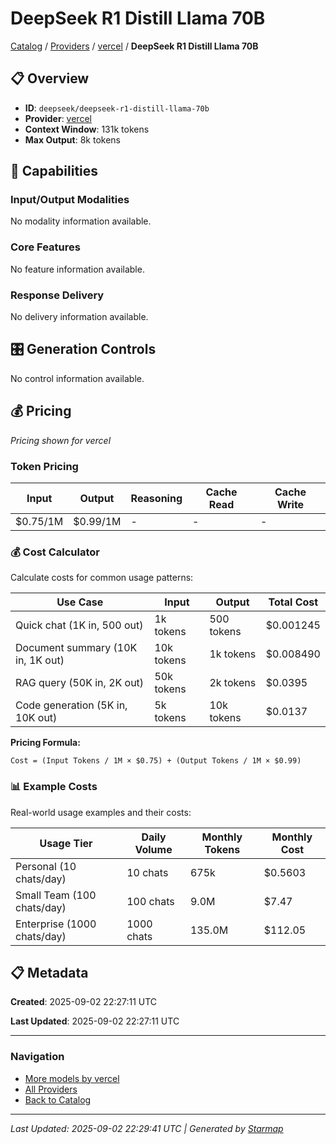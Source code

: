 # DeepSeek R1 Distill Llama 70B
  
[Catalog](../../../../..) / [Providers](../../../..) / [vercel](../../..) / **DeepSeek R1 Distill Llama 70B**


## 📋 Overview
  
- **ID**: `deepseek/deepseek-r1-distill-llama-70b`
- **Provider**: [vercel](../)
- **Context Window**: 131k tokens
- **Max Output**: 8k tokens
  
## 🎯 Capabilities
  
### Input/Output Modalities
  
No modality information available.
  
### Core Features
  
No feature information available.
  
### Response Delivery
  
No delivery information available.
  
## 🎛️ Generation Controls
  
No control information available.
  
## 💰 Pricing
  
*Pricing shown for vercel*
  
  
### Token Pricing
  
| Input | Output | Reasoning | Cache Read | Cache Write |
|---------|---------|---------|---------|---------|
| $0.75/1M | $0.99/1M | - | - | - |

  
### 💰 Cost Calculator
  
Calculate costs for common usage patterns:
  
  
| Use Case | Input | Output | Total Cost |
|---------|---------|---------|---------|
| Quick chat (1K in, 500 out) | 1k tokens | 500 tokens | $0.001245 |
| Document summary (10K in, 1K out) | 10k tokens | 1k tokens | $0.008490 |
| RAG query (50K in, 2K out) | 50k tokens | 2k tokens | $0.0395 |
| Code generation (5K in, 10K out) | 5k tokens | 10k tokens | $0.0137 |

  
**Pricing Formula:**
  
```
Cost = (Input Tokens / 1M × $0.75) + (Output Tokens / 1M × $0.99)
```
  
### 📊 Example Costs
  
Real-world usage examples and their costs:
  
  
| Usage Tier | Daily Volume | Monthly Tokens | Monthly Cost |
|---------|---------|---------|---------|
| Personal (10 chats/day) | 10 chats | 675k | $0.5603 |
| Small Team (100 chats/day) | 100 chats | 9.0M | $7.47 |
| Enterprise (1000 chats/day) | 1000 chats | 135.0M | $112.05 |

  
## 📋 Metadata
  
**Created**: 2025-09-02 22:27:11 UTC
  
**Last Updated**: 2025-09-02 22:27:11 UTC
  
  
---
  
  
### Navigation

- [More models by vercel](../)
- [All Providers](../../../../../providers)
- [Back to Catalog](../../../../..)


---
_Last Updated: 2025-09-02 22:29:41 UTC | Generated by [Starmap](https://github.com/agentstation/starmap)_
